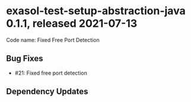 # exasol-test-setup-abstraction-java 0.1.1, released 2021-07-13

Code name: Fixed Free Port Detection

## Bug Fixes

* #21: Fixed free port detection

## Dependency Updates
